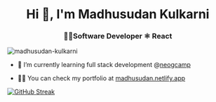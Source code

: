 <h1 align="center">Hi 👋, I'm Madhusudan Kulkarni</h1>
<h3 align="center">👨‍💻Software Developer ⚛ React</h3>


<p align="left"> <img src="https://komarev.com/ghpvc/?username=madhusudan-kulkarni&label=Profile%20views&color=0e75b6&style=flat" alt="madhusudan-kulkarni" /> </p>

<!-- <p align="left"> <a href="https://github.com/ryo-ma/github-profile-trophy"><img src="https://github-profile-trophy.vercel.app/?username=madhusudan-kulkarni" alt="madhusudan-kulkarni" /></a> </p> -->

<!-- <p align="left"> <a href="https://twitter.com/madhvsvdan" target="blank"><img src="https://img.shields.io/twitter/follow/madhvsvdan?logo=twitter&style=for-the-badge" alt="madhusudan-kulkarni" /></a> </p> -->

- 🌱 I’m currently learning full stack development @[neogcamp](https://github.com/neogcamp)

- 👨‍💻 You can check my portfolio at [madhusudan.netlify.app](https://madhusudan.netlify.app/)

<!-- <h3 align="left">Connect with me:</h3>
<p align="left">
<a href="https://twitter.com/madhvsvdan" target="blank"><img align="center" src="https://raw.githubusercontent.com/rahuldkjain/github-profile-readme-generator/master/src/images/icons/Social/twitter.svg" alt="firstname" height="30" width="40" /></a>
<a href="https://linkedin.com/in/madhusudan-k-kulkarni" target="blank"><img align="center" src="https://raw.githubusercontent.com/rahuldkjain/github-profile-readme-generator/master/src/images/icons/Social/linked-in-alt.svg" alt="madhusudan-k-kulkarni" height="30" width="40" /></a>
</p>
 -->

<!-- <h3 align="left">Languages and Tools:</h3>
<p align="left"> <a href="https://www.gnu.org/software/bash/" target="_blank" rel="noreferrer"> <img src="https://www.vectorlogo.zone/logos/gnu_bash/gnu_bash-icon.svg" alt="bash" width="40" height="40"/> </a> <a href="https://www.w3schools.com/css/" target="_blank" rel="noreferrer"> <img src="https://raw.githubusercontent.com/devicons/devicon/master/icons/css3/css3-original-wordmark.svg" alt="css3" width="40" height="40"/> </a> <a href="https://www.figma.com/" target="_blank" rel="noreferrer"> <img src="https://www.vectorlogo.zone/logos/figma/figma-icon.svg" alt="figma" width="40" height="40"/> </a> <a href="https://git-scm.com/" target="_blank" rel="noreferrer"> <img src="https://www.vectorlogo.zone/logos/git-scm/git-scm-icon.svg" alt="git" width="40" height="40"/> </a> <a href="https://www.w3.org/html/" target="_blank" rel="noreferrer"> <img src="https://raw.githubusercontent.com/devicons/devicon/master/icons/html5/html5-original-wordmark.svg" alt="html5" width="40" height="40"/> </a> <a href="https://developer.mozilla.org/en-US/docs/Web/JavaScript" target="_blank" rel="noreferrer"> <img src="https://raw.githubusercontent.com/devicons/devicon/master/icons/javascript/javascript-original.svg" alt="javascript" width="40" height="40"/> </a> <a href="https://www.linux.org/" target="_blank" rel="noreferrer"> <img src="https://raw.githubusercontent.com/devicons/devicon/master/icons/linux/linux-original.svg" alt="linux" width="40" height="40"/> </a> <a href="https://www.python.org" target="_blank" rel="noreferrer"> <img src="https://raw.githubusercontent.com/devicons/devicon/master/icons/python/python-original.svg" alt="python" width="40" height="40"/> </a> <a href="https://reactjs.org/" target="_blank" rel="noreferrer"> <img src="https://raw.githubusercontent.com/devicons/devicon/master/icons/react/react-original-wordmark.svg" alt="react" width="40" height="40"/> </a> <a href="https://tailwindcss.com/" target="_blank" rel="noreferrer"> <img src="https://www.vectorlogo.zone/logos/tailwindcss/tailwindcss-icon.svg" alt="tailwind" width="40" height="40"/> </a> </p> -->

<!-- <p><img align="left" src="https://github-readme-stats.vercel.app/api/top-langs?username=madhusudan-kulkarni&show_icons=true&locale=en&layout=compact" alt="firstname" /></p>

<p>&nbsp;<img align="center" src="https://github-readme-stats.vercel.app/api?username=madhusudan-kulkarni&show_icons=true&theme=none&locale=en" alt="firstname" /></p>
 -->
[![GitHub Streak](https://github-readme-streak-stats.herokuapp.com?user=madhusudan-kulkarni&hide_border=true&border_radius=5&exclude_days=Sun%2CSat)](https://git.io/streak-stats)
